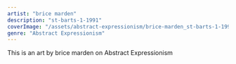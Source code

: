 ```yaml
---
artist: "brice marden"
description: "st-barts-1-1991"
coverImage: "/assets/abstract-expressionism/brice-marden_st-barts-1-1991.jpg"
genre: "Abstract Expressionism"
---
```

This is an art by brice marden on Abstract Expressionism

